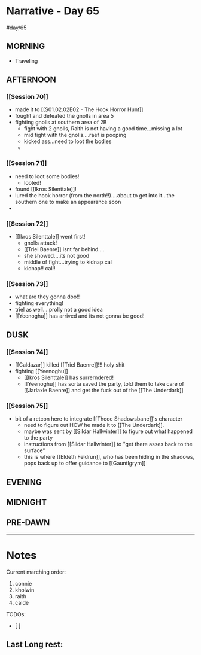 # Narrative - Day 65
#day/65

## MORNING
- Traveling
## AFTERNOON
### [[Session 70]]
- made it to [[S01.02.02E02 - The Hook Horror Hunt]]
- fought and defeated the gnolls in area 5
- fighting gnolls at southern area of 2B
  - fight with 2 gnolls, Raith is not having a good time...missing a lot
  - mid fight with the gnolls....raef is pooping
  - kicked ass...need to loot the bodies
  - 
### [[Session 71]]
- need to loot some bodies!
    - looted!
 - found [[Ikros Silenttale]]!
 - lured the hook horror (from the north!!)....about to get into it...the southern one to make an appearance soon
 - 
 ### [[Session 72]]
 - [[Ikros Silenttale]] went first!
    - gnolls attack!
    - [[Triel Baenre]] isnt far behind....
    - she showed....its not good
    - middle of fight...trying to kidnap cal
    - kidnap!! cal!!
    
### [[Session 73]]
- what are they gonna doo!!
- fighting everything!
- triel as well....prolly not a good idea
- [[Yeenoghu]] has arrived and its not gonna be good!

## DUSK
### [[Session 74]]
- [[Caldazar]] killed [[Triel Baenre]]!!! holy shit
- fighting [[Yeenoghu]]
    - [[Ikros Silenttale]] has surrerndered!
    - [[Yeenoghu]] has sorta saved the party, told them to take care of [[Jarlaxle Baenre]] and get the fuck out of the [[The Underdark]]
### [[Session 75]]
- bit of a retcon here to integrate [[Theoc Shadowsbane]]'s character
    - need to figure out HOW he made it to [[The Underdark]]. 
    - maybe was sent by [[Sildar Hallwinter]] to figure out what happened to the party
    - instructions from [[Sildar Hallwinter]] to "get there asses back to the surface"
    - this is where [[Eldeth Feldrun]], who has been hiding in the shadows, pops back up to offer guidance to [[Gauntlgrym]]


## EVENING

## MIDNIGHT

## PRE-DAWN

___
# Notes
Current marching order:
1. connie
1. kholwin
1. raith
1. calde

TODOs:
- [ ] 
  
Last Long rest:
- 